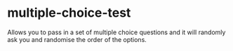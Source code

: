 # multiple-choice-test
Allows you to pass in a set of multiple choice questions and it will randomly ask you and randomise the order of the options.
